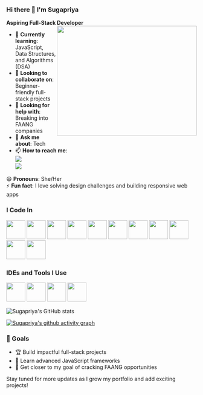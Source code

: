 ### Hi there 👋 I'm Sugapriya

**Aspiring Full-Stack Developer**  
<img align="right" width="370" height="290" src="https://i.pinimg.com/originals/47/f0/34/47f0342cec72b800463bf003eac1257e.gif">  

- 🌱 **Currently learning**: JavaScript, Data Structures, and Algorithms (DSA)  
- 👯 **Looking to collaborate on**: Beginner-friendly full-stack projects  
- 🤔 **Looking for help with**: Breaking into FAANG companies  
- 💬 **Ask me about**: Tech
- 📫 **How to reach me**:  
  [<img src="https://img.shields.io/badge/LinkedIn-0077B5?style=for-the-badge&logo=linkedin&logoColor=white"/>](https://www.linkedin.com/in/sugapriya-k)  
  [<img src="https://img.shields.io/badge/Email-D14836?style=for-the-badge&logo=gmail&logoColor=white"/>](mailto:sugapriyak.dev@gmail.com)  

😄 **Pronouns**: She/Her  
⚡ **Fun fact**: I love solving design challenges and building responsive web apps  

### I Code In  
<img height="50" width="50" src="https://img.icons8.com/color/48/000000/python.png" /> <img height="50" width="50" src="https://img.icons8.com/color/48/000000/java-coffee-cup-logo.png" /> <img height="50" width="50" src="https://img.icons8.com/color/48/000000/html-5.png" /> <img height="50" width="50" src="https://img.icons8.com/color/48/000000/css3.png" /> <img height="50" width="50" src="https://img.icons8.com/color/48/000000/javascript.png"/> <img height="50" width="50" src="https://img.icons8.com/color/48/000000/nodejs.png"/> <img height="50" width="50" src="https://img.icons8.com/color/48/000000/express-js.png" /> <img height="50" width="50" src="https://img.icons8.com/color/48/000000/mysql-logo.png"/> <img height="50" width="50" src="https://img.icons8.com/color/48/000000/mongodb.png"/> <img height="50" width="50" src="https://img.icons8.com/color/48/000000/firebase-console.png" /> <img height="50" width="50" src="https://img.icons8.com/color/48/000000/spring-logo.png" />


### IDEs and Tools I Use  
<img height="50" width="50" src="https://img.icons8.com/color/48/000000/visual-studio-code-2019.png"/> <img height="50" width="50" src="https://img.icons8.com/color/48/000000/git.png"/> <img height="50" width="50" src="https://img.icons8.com/color/48/000000/figma.png"/>   <img height="50" src="https://img.icons8.com/officel/480/null/java-eclipse.png"/>

![Sugapriya's GitHub stats](https://github-readme-stats.vercel.app/api?username=sugapriya-k&theme=dark&show_icons=true&&hide=issues,contribs)

[![Sugapriya's github activity graph](https://github-readme-activity-graph.vercel.app/graph?username=sugapriya-k&bg_color=000000&color=ffffff&line=51f565&point=ffffff&area=true&hide_border=true)](https://github.com/ashutosh00710/github-readme-activity-graph)


### 🚀 Goals  
- 🏆 Build impactful full-stack projects  
- 📖 Learn advanced JavaScript frameworks  
- 💼 Get closer to my goal of cracking FAANG opportunities  

Stay tuned for more updates as I grow my portfolio and add exciting projects!
